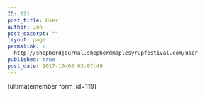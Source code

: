 ```yaml
---
ID: 121
post_title: User
author: Jon
post_excerpt: ""
layout: page
permalink: >
  http://shepherdjournal.shepherdmaplesyrupfestival.com/user
published: true
post_date: 2017-10-04 03:07:49
---
```

[ultimatemember form_id=119]